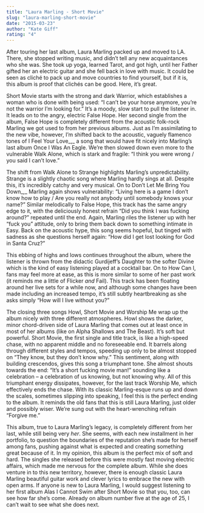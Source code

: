 ```yaml
---
title: "Laura Marling - Short Movie"
slug: "laura-marling-short-movie"
date: "2015-03-23"
author: "Kate Giff"
rating: "4"
---
```


After touring her last album, Laura Marling packed up and moved to LA. There, she stopped writing music, and didn’t tell any new acquaintances who she was. She took up yoga, learned Tarot, and got high, until her Father gifted her an electric guitar and she fell back in love with music. It could be seen as cliché to pack up and move countries to find yourself, but if it is, this album is proof that clichés can be good. Here, it’s great.

Short Movie starts with the strong and dark Warrior, which establishes a woman who is done with being used: “I can’t be your horse anymore, you’re not the warrior I’m looking for.” It’s a moody, slow start to pull the listener in. It leads on to the angry, electric False Hope. Her second single from the album, False Hope is completely different from the acoustic folk-rock Marling we got used to from her previous albums. Just as I’m assimilating to the new vibe, however, I’m shifted back to the acoustic, vaguely flamenco tones of I Feel Your Love_,_ a song that would have fit nicely into Marling’s last album Once I Was An Eagle. We’re then slowed down even more to the vulnerable Walk Alone, which is stark and fragile: “I think you were wrong / you said I can’t love.”

The shift from Walk Alone to Strange highlights Marling’s unpredictability. Strange is a slightly chaotic song where Marling hardly sings at all. Despite this, it’s incredibly catchy and very musical. On to Don’t Let Me Bring You Down_,_ Marling again shows vulnerability: “Living here is a game I don’t know how to play / Are you really not anybody until somebody knows your name?” Similar melodically to False Hope, this track has the same angry edge to it, with the deliciously honest refrain “Did you think I was fucking around?” repeated until the end. Again, Marling riles the listener up with her “fuck you” attitude, only to bring them back down to something intimate in Easy. Back on the acoustic hype, this song seems hopeful, but tinged with sadness as she questions herself again: “How did I get lost looking for God in Santa Cruz?”

This ebbing of highs and lows continues throughout the album, where the listener is thrown from the didactic Gurdijeff’s Daughter to the softer Divine which is the kind of easy listening played at a cocktail bar. On to How Can I, fans may feel more at ease, as this is more similar to some of her past work (it reminds me a little of Flicker _and_ Fail). This track has been floating around her live sets for a while now, and although some changes have been made including an increased tempo, it’s still subtly heartbreaking as she asks simply “How will I live without you?”

The closing three songs Howl, Short Movie and Worship Me wrap up the album nicely with three different atmospheres. Howl shows the darker, minor chord-driven side of Laura Marling that comes out at least once in most of her albums (like on Alpha Shallows and The Beast). It’s soft but powerful. Short Movie, the first single and title track, is like a high-speed chase, with no apparent middle and no foreseeable end. It barrels along through different styles and tempos, speeding up only to be almost stopped on “They know, but they don’t know why.” This sentiment, along with building crescendos, gives this song a triumphant tone. She almost shouts towards the end: “It’s a short fucking movie man!” sounding like a celebration – a celebration of us knowing, but not knowing why. All of this triumphant energy dissipates, however, for the last track Worship Me, which effectively ends the chase. With its classic Marling-esque runs up and down the scales, sometimes slipping into speaking, I feel this is the perfect ending to the album. It reminds the old fans that this is still Laura Marling, just older and possibly wiser. We’re sung out with the heart-wrenching refrain “Forgive me.”

This album, true to Laura Marling’s legacy, is completely different from her last, while still being very _her_. She seems, with each new installment in her portfolio, to question the boundaries of the reputation she’s made for herself among fans, pushing against what is expected and creating something great because of it. In my opinion, this album is the perfect mix of soft and hard. The singles she released before this were mostly fast moving electric affairs, which made me nervous for the complete album. While she does venture in to this new territory, however, there is enough classic Laura Marling beautiful guitar work and clever lyrics to embrace the new with open arms. If anyone is new to Laura Marling, I would suggest listening to her first album Alas I Cannot Swim after Short Movie so that you, too, can see how far she’s come. Already on album number five at the age of 25, I can’t wait to see what she does next.
